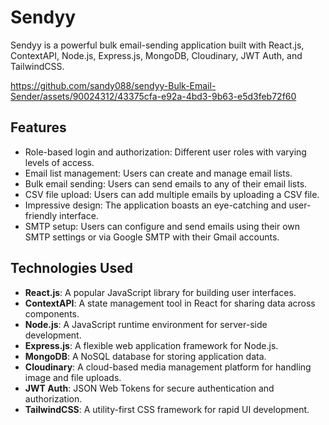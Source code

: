 # Sendyy

Sendyy is a powerful bulk email-sending application built with React.js, ContextAPI, Node.js, Express.js, MongoDB, Cloudinary, JWT Auth, and TailwindCSS.





https://github.com/sandy088/sendyy-Bulk-Email-Sender/assets/90024312/43375cfa-e92a-4bd3-9b63-e5d3feb72f60



## Features

- Role-based login and authorization: Different user roles with varying levels of access.
- Email list management: Users can create and manage email lists.
- Bulk email sending: Users can send emails to any of their email lists.
- CSV file upload: Users can add multiple emails by uploading a CSV file.
- Impressive design: The application boasts an eye-catching and user-friendly interface.
- SMTP setup: Users can configure and send emails using their own SMTP settings or via Google SMTP with their Gmail accounts.

## Technologies Used

- **React.js**: A popular JavaScript library for building user interfaces.
- **ContextAPI**: A state management tool in React for sharing data across components.
- **Node.js**: A JavaScript runtime environment for server-side development.
- **Express.js**: A flexible web application framework for Node.js.
- **MongoDB**: A NoSQL database for storing application data.
- **Cloudinary**: A cloud-based media management platform for handling image and file uploads.
- **JWT Auth**: JSON Web Tokens for secure authentication and authorization.
- **TailwindCSS**: A utility-first CSS framework for rapid UI development.

